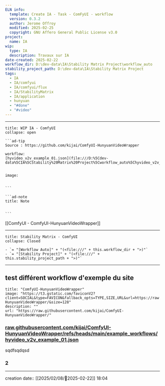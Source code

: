 ```yaml
---
ELN info:
  template: Create IA - Task - ComFyUI - workflow
  version: 0.3.2
  author: Jerome Offroy
  modified: 2025-02-25
  copyright: GNU Affero General Public License v3.0
project:
  name: IA
wip:
  type: IA
  description: Travaux sur IA
date-created: 2025-02-22
workflow_dir: D:\dev-data\IA\Stability Matrix Project\workflow_auto
stability_project_path: D:\dev-data\IA\Stability Matrix Project
tags:
  - IA
  - IA/comfyui
  - IA/comfyui/flux
  - IA/StabilityMatrix
  - IA/application
  - hunyuan
  - "#done"
  - "#video"
---
```


---

`````ad-example
title: WIP IA - ComfyUI
collapse: open

```ad-tip
Source : https://github.com/kijai/ComfyUI-HunyuanVideoWrapper

workflow:
[hyvideo_v2v_example_01.json](file:///D:%5Cdev-data%5CIA%5CStability%20Matrix%20Project%5Cworkflow_auto%5Chyvideo_v2v_example_01.json)


image:


```

```ad-note
title: Note


```

`````

[[ComfyUI - ComfyUI-HunyuanVideoWrapper]]

---

```ad-tip
title: Stability Matrix - ComfyUI
collapse: Closed

- `= "[Workflow Auto]" + "(<file:///" + this.workflow_dir + ">)"`
- `= "[Stability Project]" + "(<file:///" + this.stability_project_path + ">)"`

```

---
## test différent workflow d'exemple du site
```embed
title: "ComfyUI-HunyuanVideoWrapper"
image: "https://t3.gstatic.com/faviconV2?client=SOCIAL&type=FAVICON&fallback_opts=TYPE,SIZE,URL&url=https://raw.githubusercontent.com/kijai/ComfyUI-HunyuanVideoWrapper/&size=128"
description: ""
url: "https://raw.githubusercontent.com/kijai/ComfyUI-HunyuanVideoWrapper/"
```

### [raw.githubusercontent.com/kijai/ComfyUI-HunyuanVideoWrapper/refs/heads/main/example_workflows/hyvideo_v2v_example_01.json](https://raw.githubusercontent.com/kijai/ComfyUI-HunyuanVideoWrapper/refs/heads/main/example_workflows/hyvideo_v2v_example_01.json)

sqdfsqdqsd

### 2

---
creation date:: [[2025/02/08/📒2025-02-22]]  18:04

